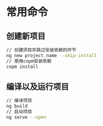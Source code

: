 # 常用命令

## 创建新项目

```bash
// 创建项目并跳过安装依赖的环节
ng new project_name --skip-install
// 使用cnpm安装依赖
cnpm install
```

## 编译以及运行项目

```bash
// 编译项目
ng build
// 启动项目
ng serve --open
```

